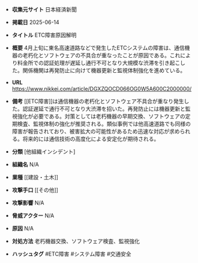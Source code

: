 - **収集元サイト**
日本経済新聞

- **掲載日**
2025-06-14

- **タイトル**
ETC障害原因解明

- **概要**
4月上旬に東名高速道路などで発生したETCシステムの障害は、通信機器の老朽化とソフトウェアの不具合が重なったことが原因である。これにより料金所での認証処理が遅延し通行不可となり大規模な渋滞を引き起こした。関係機関は再発防止に向けて機器更新と監視体制強化を進めている。

- **URL**
https://www.nikkei.com/article/DGXZQOCD066OG0W5A600C2000000/

- **備考**
[[ETC障害]]は通信機器の老朽化とソフトウェア不具合が重なり発生した。認証遅延で通行不可となり大渋滞を招いた。再発防止には機器更新と監視強化が必要である。対策としては老朽機器の早期交換、ソフトウェアの定期検査、監視体制の強化が推奨される。類似事例では他高速道路でも同様の障害が報告されており、被害拡大の可能性があるため迅速な対応が求められる。将来的には通信技術の高度化による安定化が期待される。

- **分類**
[他組織インシデント]

- **組織名**
N/A

- **業種**
[[建設・土木]]

- **攻撃手口**
[[その他]]

- **攻撃影響**
N/A

- **脅威アクター**
N/A

- **原因**
N/A

- **対処方法**
老朽機器交換、ソフトウェア検査、監視強化

- **ハッシュタグ**
#ETC障害 #システム障害 #交通安全
